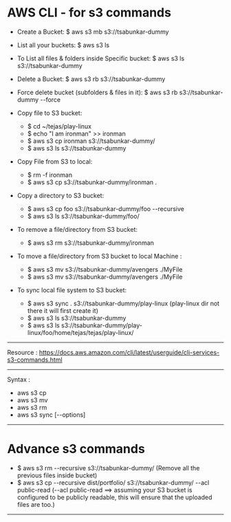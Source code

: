# AWS CLI - for s3 commands

- Create a Bucket: \$ aws s3 mb s3://tsabunkar-dummy
- List all your buckets: \$ aws s3 ls
- To List all files & folders inside Specific bucket: \$ aws s3 ls s3://tsabunkar-dummy
- Delete a Bucket: \$ aws s3 rb s3://tsabunkar-dummy
- Force delete bucket (subfolders & files in it): \$ aws s3 rb s3://tsabunkar-dummy --force

- Copy file to S3 bucket:

  - \$ cd ~/tejas/play-linux
  - \$ echo "I am ironman" >> ironman
  - \$ aws s3 cp ironman s3://tsabunkar-dummy/
  - \$ aws s3 ls s3://tsabunkar-dummy

- Copy File from S3 to local:

  - \$ rm -f ironman
  - \$ aws s3 cp s3://tsabunkar-dummy/ironman .

- Copy a directory to S3 bucket:

  - \$ aws s3 cp foo s3://tsabunkar-dummy/foo --recursive
  - \$ aws s3 ls s3://tsabunkar-dummy/foo/

- To remove a file/directory from S3 bucket:
  - \$ aws s3 rm s3://tsabunkar-dummy/ironman
- To move a file/directory from S3 bucket to local Machine :
  - \$ aws s3 mv s3://tsabunkar-dummy/avengers ./MyFile
  - \$ aws s3 mv s3://tsabunkar-dummy/avengers ./MyFile
- To sync local file system to S3 bucket:
  - \$ aws s3 sync . s3://tsabunkar-dummy/play-linux (play-linux dir not there it will first create it)
  - \$ aws s3 ls s3://tsabunkar-dummy
  - \$ aws s3 ls s3://tsabunkar-dummy/play-linux/foo/home/tejas/tejas/play-linux/

---

Resource : https://docs.aws.amazon.com/cli/latest/userguide/cli-services-s3-commands.html

---

Syntax :

- aws s3 cp <src> <dest>
- aws s3 mv <src> <dest>
- aws s3 rm <path>
- aws s3 sync <source> <target> [--options]

---

# Advance s3 commands

- \$ aws s3 rm --recursive s3://tsabunkar-dummy/ (Remove all the previous files inside bucket)
- \$ aws s3 cp --recursive dist/portfolio/ s3://tsabunkar-dummy/ --acl public-read
  (--acl public-read ==> assuming your S3 bucket is configured to be publicly readable, this will ensure that the uploaded files are too.)

---
